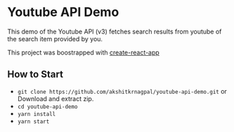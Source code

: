 # Youtube API Demo

This demo of the Youtube API (v3) fetches search results from youtube of the
search item provided by you.

This project was boostrapped with [create-react-app](https://github.com/facebook/create-react-app)

## How to Start

- `git clone https://github.com/akshitkrnagpal/youtube-api-demo.git` or Download and extract zip.
- `cd youtube-api-demo`
- `yarn install`
- `yarn start`
